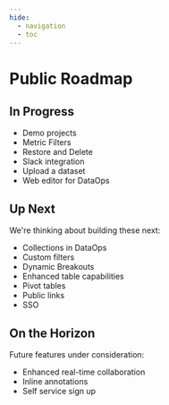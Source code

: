 ```yaml
---
hide:
  - navigation
  - toc
---
```


# Public Roadmap

## In Progress

- Demo projects
- Metric Filters
- Restore and Delete
- Slack integration
- Upload a dataset
- Web editor for DataOps

## Up Next

We're thinking about building these next:

- Collections in DataOps
- Custom filters
- Dynamic Breakouts
- Enhanced table capabilities
- Pivot tables
- Public links
- SSO

## On the Horizon

Future features under consideration:

- Enhanced real-time collaboration
- Inline annotations
- Self service sign up
